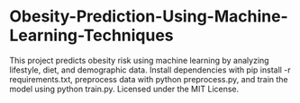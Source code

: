 # Obesity-Prediction-Using-Machine-Learning-Techniques
This project predicts obesity risk using machine learning by analyzing lifestyle, diet, and demographic data. Install dependencies with pip install -r requirements.txt, preprocess data with python preprocess.py, and train the model using python train.py. Licensed under the MIT License.
